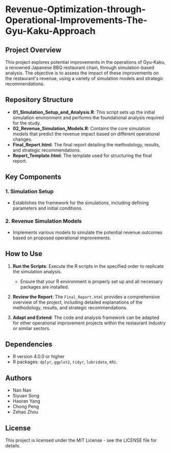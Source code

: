 # Revenue-Optimization-through-Operational-Improvements-The-Gyu-Kaku-Approach

## Project Overview

This project explores potential improvements in the operations of Gyu-Kaku, a renowned Japanese BBQ restaurant chain, through simulation-based analysis. The objective is to assess the impact of these improvements on the restaurant's revenue, using a variety of simulation models and strategic recommendations.

## Repository Structure

- **01_Simulation_Setup_and_Analysis.R**: This script sets up the initial simulation environment and performs the foundational analysis required for the study.
- **02_Revenue_Simulation_Models.R**: Contains the core simulation models that predict the revenue impact based on different operational changes.
- **Final_Report.html**: The final report detailing the methodology, results, and strategic recommendations.
- **Report_Template.html**: The template used for structuring the final report.

## Key Components

### 1. Simulation Setup
- Establishes the framework for the simulations, including defining parameters and initial conditions.

### 2. Revenue Simulation Models
- Implements various models to simulate the potential revenue outcomes based on proposed operational improvements.

## How to Use

1. **Run the Scripts**: Execute the R scripts in the specified order to replicate the simulation analysis.
   - Ensure that your R environment is properly set up and all necessary packages are installed.

2. **Review the Report**: The `Final_Report.html` provides a comprehensive overview of the project, including detailed explanations of the methodology, results, and strategic recommendations.

3. **Adapt and Extend**: The code and analysis framework can be adapted for other operational improvement projects within the restaurant industry or similar sectors.

## Dependencies

- R version 4.0.0 or higher
- R packages: `dplyr`, `ggplot2`, `tidyr`, `lubridate`, etc.

## Authors

- Nan Nan
- Siyuan Song
- Haoran Yang
- Chong Peng
- Zehao Zhou

## License

This project is licensed under the MIT License - see the LICENSE file for details.

